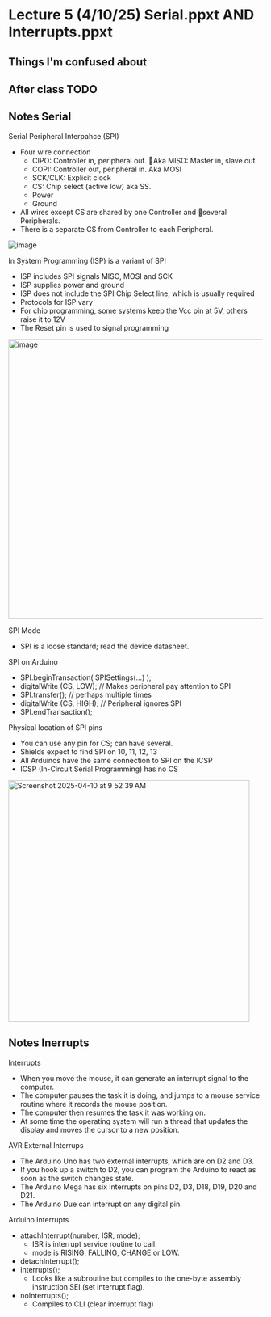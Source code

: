 # Lecture 5 (4/10/25) Serial.ppxt AND Interrupts.ppxt

## Things I'm confused about 

## After class TODO

## Notes Serial 
Serial Peripheral Interpahce (SPI)
- Four wire connection
  - CIPO: Controller in, peripheral out. Aka MISO: Master in, slave out.
  - COPI: Controller out, peripheral in. Aka MOSI
  - SCK/CLK: Explicit clock
  - CS: Chip select (active low) aka SS.
  - Power
  - Ground
- All wires except CS are shared by one Controller and several Peripherals.
- There is a separate CS from Controller to each Peripheral.

![image](https://github.com/user-attachments/assets/ef2c22a4-6ae4-407f-badb-7608fe7c4e3c)

In System Programming (ISP) is a variant of SPI
- ISP includes SPI signals MISO, MOSI and SCK
- ISP supplies power and ground
- ISP does not include the SPI Chip Select line, which is usually required
- Protocols for ISP vary
- For chip programming, some systems keep the Vcc pin at 5V, others raise it to 12V
- The Reset pin is used to signal programming
<img width="554" alt="image" src="https://github.com/user-attachments/assets/b14924e9-3ab8-4277-a854-f48467e1ffc2" />

SPI Mode
- SPI is a loose standard; read the device datasheet.

SPI on Arduino
- SPI.beginTransaction( SPISettings(…) );
- digitalWrite (CS, LOW);  // Makes peripheral pay attention to SPI
- SPI.transfer(); // perhaps multiple times
- digitalWrite (CS, HIGH);  // Peripheral ignores SPI
- SPI.endTransaction(); 

Physical location of SPI pins
- You can use any pin for CS; can have several.
- Shields expect to find SPI on 10, 11, 12, 13
- All Arduinos have the same connection to SPI on the ICSP
- ICSP (In-Circuit Serial Programming) has no CS
<img width="478" alt="Screenshot 2025-04-10 at 9 52 39 AM" src="https://github.com/user-attachments/assets/6d3043c9-9978-4016-8f9f-84cbceed651d" />

## Notes Inerrupts

Interrupts 
- When you move the mouse, it can generate an interrupt signal to the computer.
- The computer pauses the task it is doing, and jumps to a mouse service routine where it records the mouse position.
- The computer then resumes the task it was working on.
- At some time the operating system will run a thread that updates the display and moves the cursor to a new position.

AVR External Interrups 
- The Arduino Uno has two external interrupts, which are on D2 and D3.
- If you hook up a switch to D2, you can program the Arduino to react as soon as the switch changes state.
- The Arduino Mega has six interrupts on pins D2, D3, D18, D19, D20 and D21.
- The Arduino Due can interrupt on any digital pin.

Arduino Interrupts 
- attachInterrupt(number, ISR, mode);
  - ISR is interrupt service routine to call.
  - mode is RISING, FALLING, CHANGE or LOW.
- detachInterrupt();
- interrupts();
  - Looks like a subroutine but compiles to the one-byte assembly instruction SEI (set interrupt flag).
- noInterrupts();
  - Compiles to CLI (clear interrupt flag)



